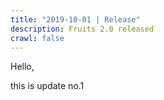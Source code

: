 ```yaml
---
title: "2019-10-01 | Release"
description: Fruits 2.0 released
crawl: false
---
```


Hello,

this is update no.1
